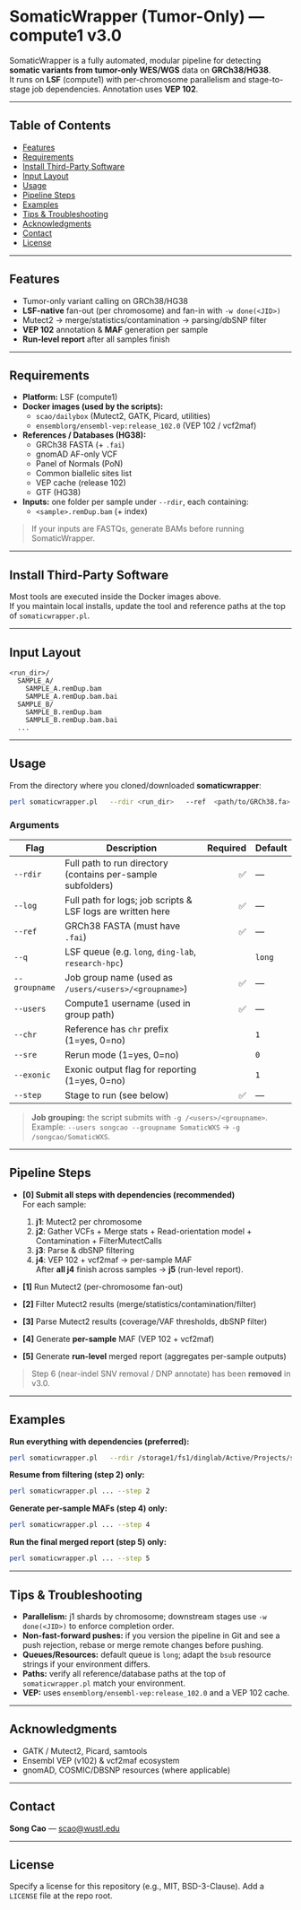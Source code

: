 # SomaticWrapper (Tumor-Only) — compute1 v3.0

SomaticWrapper is a fully automated, modular pipeline for detecting **somatic variants from tumor-only WES/WGS** data on **GRCh38/HG38**.  
It runs on **LSF** (compute1) with per-chromosome parallelism and stage-to-stage job dependencies. Annotation uses **VEP 102**.

---

## Table of Contents
- [Features](#features)
- [Requirements](#requirements)
- [Install Third-Party Software](#install-third-party-software)
- [Input Layout](#input-layout)
- [Usage](#usage)
- [Pipeline Steps](#pipeline-steps)
- [Examples](#examples)
- [Tips & Troubleshooting](#tips--troubleshooting)
- [Acknowledgments](#acknowledgments)
- [Contact](#contact)
- [License](#license)

---

## Features
- Tumor-only variant calling on GRCh38/HG38
- **LSF-native** fan-out (per chromosome) and fan-in with `-w done(<JID>)`
- Mutect2 → merge/statistics/contamination → parsing/dbSNP filter
- **VEP 102** annotation & **MAF** generation per sample
- **Run-level report** after all samples finish

---

## Requirements
- **Platform:** LSF (compute1)
- **Docker images (used by the scripts):**
  - `scao/dailybox` (Mutect2, GATK, Picard, utilities)
  - `ensemblorg/ensembl-vep:release_102.0` (VEP 102 / vcf2maf)
- **References / Databases (HG38):**
  - GRCh38 FASTA (+ `.fai`)
  - gnomAD AF-only VCF
  - Panel of Normals (PoN)
  - Common biallelic sites list
  - VEP cache (release 102)
  - GTF (HG38)
- **Inputs:** one folder per sample under `--rdir`, each containing:
  - `<sample>.remDup.bam` (+ index)

> If your inputs are FASTQs, generate BAMs before running SomaticWrapper.

---

## Install Third-Party Software
Most tools are executed inside the Docker images above.  
If you maintain local installs, update the tool and reference paths at the top of `somaticwrapper.pl`.

---

## Input Layout
```
<run_dir>/
  SAMPLE_A/
    SAMPLE_A.remDup.bam
    SAMPLE_A.remDup.bam.bai
  SAMPLE_B/
    SAMPLE_B.remDup.bam
    SAMPLE_B.remDup.bam.bai
  ...
```

---

## Usage
From the directory where you cloned/downloaded **somaticwrapper**:

```bash
perl somaticwrapper.pl   --rdir <run_dir>   --ref  <path/to/GRCh38.fa>   --log  <log_dir>   --q    <queue>   --groupname <job_group_name>   --users <compute1_username>   --step <0..5>
```

### Arguments
| Flag | Description | Required | Default |
|---|---|---:|---|
| `--rdir` | Full path to run directory (contains per-sample subfolders) | ✅ | — |
| `--log` | Full path for logs; job scripts & LSF logs are written here | ✅ | — |
| `--ref` | GRCh38 FASTA (must have `.fai`) | ✅ | — |
| `--q` | LSF queue (e.g. `long`, `ding-lab`, `research-hpc`) |  | `long` |
| `--groupname` | Job group name (used as `/users/<users>/<groupname>`) | ✅ | — |
| `--users` | Compute1 username (used in group path) | ✅ | — |
| `--chr` | Reference has `chr` prefix (1=yes, 0=no) |  | `1` |
| `--sre` | Rerun mode (1=yes, 0=no) |  | `0` |
| `--exonic` | Exonic output flag for reporting (1=yes, 0=no) |  | `1` |
| `--step` | Stage to run (see below) | ✅ | — |

> **Job grouping:** the script submits with `-g /<users>/<groupname>`.  
> Example: `--users songcao --groupname SomaticWXS` → `-g /songcao/SomaticWXS`.

---

## Pipeline Steps
- **[0] Submit all steps with dependencies (recommended)**  
  For each sample:
  1. **j1**: Mutect2 per chromosome  
  2. **j2**: Gather VCFs + Merge stats + Read-orientation model + Contamination + FilterMutectCalls  
  3. **j3**: Parse & dbSNP filtering  
  4. **j4**: VEP 102 + vcf2maf → per-sample MAF  
  After **all j4** finish across samples → **j5** (run-level report).

- **[1]** Run Mutect2 (per-chromosome fan-out)  
- **[2]** Filter Mutect2 results (merge/statistics/contamination/filter)  
- **[3]** Parse Mutect2 results (coverage/VAF thresholds, dbSNP filter)  
- **[4]** Generate **per-sample** MAF (VEP 102 + vcf2maf)  
- **[5]** Generate **run-level** merged report (aggregates per-sample outputs)

> Step 6 (near-indel SNV removal / DNP annotate) has been **removed** in v3.0.

---

## Examples

**Run everything with dependencies (preferred):**
```bash
perl somaticwrapper.pl   --rdir /storage1/fs1/dinglab/Active/Projects/scao/gbm/GSAM   --log  /storage1/fs1/dinglab/Active/Projects/scao/gbm/GSAM.log   --ref  /storage1/fs1/songcao/Active/Database/hg38_database/GRCh38.d1.vd1/GRCh38.d1.vd1.fa   --q long   --users songcao   --groupname SomaticWXS   --step 0
```

**Resume from filtering (step 2) only:**
```bash
perl somaticwrapper.pl ... --step 2
```

**Generate per-sample MAFs (step 4) only:**
```bash
perl somaticwrapper.pl ... --step 4
```

**Run the final merged report (step 5) only:**
```bash
perl somaticwrapper.pl ... --step 5
```

---

## Tips & Troubleshooting
- **Parallelism:** j1 shards by chromosome; downstream stages use `-w done(<JID>)` to enforce completion order.
- **Non-fast-forward pushes:** if you version the pipeline in Git and see a push rejection, rebase or merge remote changes before pushing.
- **Queues/Resources:** default queue is `long`; adapt the `bsub` resource strings if your environment differs.
- **Paths:** verify all reference/database paths at the top of `somaticwrapper.pl` match your environment.
- **VEP:** uses `ensemblorg/ensembl-vep:release_102.0` and a VEP 102 cache.

---

## Acknowledgments
- GATK / Mutect2, Picard, samtools
- Ensembl VEP (v102) & vcf2maf ecosystem
- gnomAD, COSMIC/DBSNP resources (where applicable)

---

## Contact
**Song Cao** — <scao@wustl.edu>

---

## License
Specify a license for this repository (e.g., MIT, BSD-3-Clause). Add a `LICENSE` file at the repo root.
